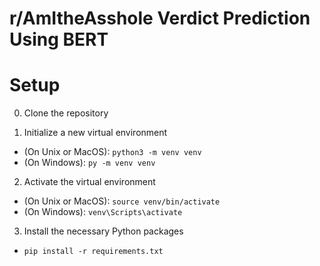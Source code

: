 # r/AmItheAsshole Verdict Prediction Using BERT



# Setup

0. Clone the repository

1. Initialize a new virtual environment
- (On Unix or MacOS): `python3 -m venv venv`
- (On Windows): `py -m venv venv`

2. Activate the virtual environment
- (On Unix or MacOS): `source venv/bin/activate`
- (On Windows): `venv\Scripts\activate`

3. Install the necessary Python packages
- `pip install -r requirements.txt`
